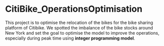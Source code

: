 # CitiBike_OperationsOptimisation
This project is to optimise the relocation of the bikes for the bike sharing platform of Citibike. 
We spotted the imbalance of the bike stocks around New York and set the goal to optimise the model to improve the operations, especially during peak time using **integer programming model**. 
